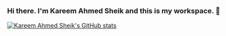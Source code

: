 ### Hi there. I'm Kareem Ahmed Sheik and this is my workspace. 👋

[![Kareem Ahmed Sheik's GitHub stats](https://github-readme-stats.vercel.app/api?username=ahmedkareem999&count_private=true&hide=issues)](https://github.com/ahmedkareem999/github-readme-stats)

<!--
**ahmedkareem999/ahmedkareem999** is a ✨ _special_ ✨ repository because its `README.md` (this file) appears on your GitHub profile.

Here are some ideas to get you started:

- 🔭 I’m currently working on ...
- 🌱 I’m currently learning ...
- 👯 I’m looking to collaborate on ...
- 🤔 I’m looking for help with ...
- 💬 Ask me about ...
- 📫 How to reach me: ...
- 😄 Pronouns: ...
- ⚡ Fun fact: ...
-->
